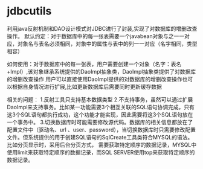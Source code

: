 # jdbcutils
利用java反射机制和DAO设计模式对JDBC进行了封装,实现了对数据库的增删改查操作。
默认约定：对于数据库中的每一张表需要一个javabean对象与之一一对应，对象名与表名必须相同，对象中的属性与表中的列一一对应（名字相同，类型相容）

如何使用：对于数据库中的每一张表，用户需要创建一个对象（名字：表名+Impl）,该对象继承系统提供的DaoImpl抽象类，DaoImpl抽象类提供了对数据库的增删改查操作
用户可以直接使用DaoImpl提供的对数据库的增删改查操作也可以根据自身情况进行扩展,比如更新数据库后需要同时更新缓存数据

相关的问题：
1.反射工具只支持基本数据类型 
2.不支持事务，虽然可以通过扩展DaoImpl来支持事务。比如某一功能需要3个相互关联的SQL语句协调完成，只有这3个SQL语句都执行成功，这个功能才能实现，因此需要将这3个SQL语句放在一个事务中。
3.切换数据库时可能需要修改源代码。数据库的相关信息都放在了配置文件中（驱动名、url
、user、password），当切换数据库时只需要修改配置文件。但系统提供的用于创建SQL语句的SqlCreate工具类符合MYSQL的语法。比如分页显示时，采用后台分页方式，
需要获取特定顺序的数据记录，MYSQL中使用limit来获取特定顺序的数据记录，而SQL SERVER使用top来获取特定顺序的数据记录。
